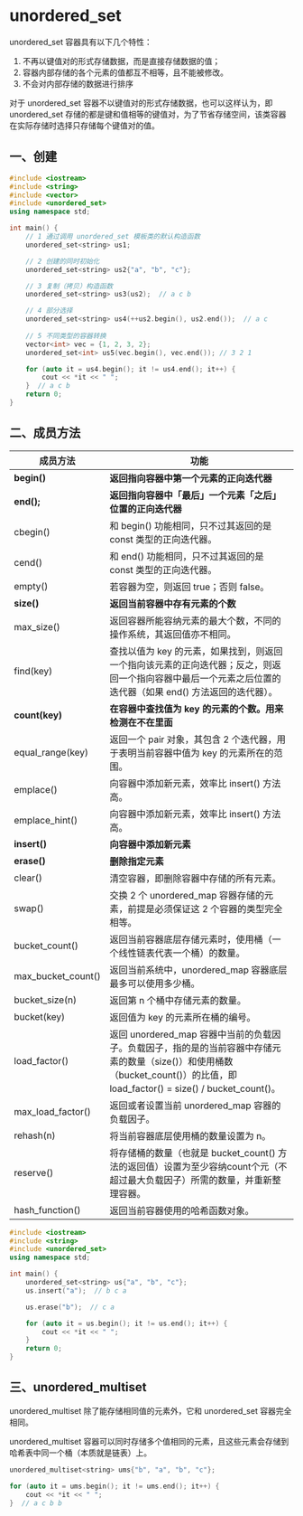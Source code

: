 # unordered_set

unordered_set 容器具有以下几个特性：

1. 不再以键值对的形式存储数据，而是直接存储数据的值；
2. 容器内部存储的各个元素的值都互不相等，且不能被修改。
3. 不会对内部存储的数据进行排序

对于 unordered_set 容器不以键值对的形式存储数据，也可以这样认为，即 unordered_set 存储的都是键和值相等的键值对，为了节省存储空间，该类容器在实际存储时选择只存储每个键值对的值。

## 一、创建

```c++
#include <iostream>
#include <string>
#include <vector>
#include <unordered_set>
using namespace std;

int main() {
    // 1 通过调用 unordered_set 模板类的默认构造函数
    unordered_set<string> us1;

    // 2 创建的同时初始化
    unordered_set<string> us2{"a", "b", "c"};

    // 3 复制（拷贝）构造函数
    unordered_set<string> us3(us2);  // a c b

    // 4 部分选择
    unordered_set<string> us4(++us2.begin(), us2.end());  // a c
  
    // 5 不同类型的容器转换
    vector<int> vec = {1, 2, 3, 2};
    unordered_set<int> us5(vec.begin(), vec.end()); // 3 2 1

    for (auto it = us4.begin(); it != us4.end(); it++) {
        cout << *it << " ";
    }  // a c b
    return 0;
}

```

## 二、成员方法

| 成员方法           | 功能                                                         |
| ------------------ | ------------------------------------------------------------ |
| **begin()**        | **返回指向容器中第一个元素的正向迭代器**                     |
| **end();**         | **返回指向容器中「最后」一个元素「之后」位置的正向迭代器**   |
| cbegin()           | 和 begin() 功能相同，只不过其返回的是 const 类型的正向迭代器。 |
| cend()             | 和 end() 功能相同，只不过其返回的是 const 类型的正向迭代器。 |
| empty()            | 若容器为空，则返回 true；否则 false。                        |
| **size()**         | **返回当前容器中存有元素的个数**                             |
| max_size()         | 返回容器所能容纳元素的最大个数，不同的操作系统，其返回值亦不相同。 |
| find(key)          | 查找以值为 key 的元素，如果找到，则返回一个指向该元素的正向迭代器；反之，则返回一个指向容器中最后一个元素之后位置的迭代器（如果 end() 方法返回的迭代器）。 |
| **count(key)**     | **在容器中查找值为 key 的元素的个数。用来检测在不在里面**    |
| equal_range(key)   | 返回一个 pair 对象，其包含 2 个迭代器，用于表明当前容器中值为 key 的元素所在的范围。 |
| emplace()          | 向容器中添加新元素，效率比 insert() 方法高。                 |
| emplace_hint()     | 向容器中添加新元素，效率比 insert() 方法高。                 |
| **insert()**       | **向容器中添加新元素**                                       |
| **erase()**        | **删除指定元素**                                             |
| clear()            | 清空容器，即删除容器中存储的所有元素。                       |
| swap()             | 交换 2 个 unordered_map 容器存储的元素，前提是必须保证这 2 个容器的类型完全相等。 |
| bucket_count()     | 返回当前容器底层存储元素时，使用桶（一个线性链表代表一个桶）的数量。 |
| max_bucket_count() | 返回当前系统中，unordered_map 容器底层最多可以使用多少桶。   |
| bucket_size(n)     | 返回第 n 个桶中存储元素的数量。                              |
| bucket(key)        | 返回值为 key 的元素所在桶的编号。                            |
| load_factor()      | 返回 unordered_map 容器中当前的负载因子。负载因子，指的是的当前容器中存储元素的数量（size()）和使用桶数（bucket_count()）的比值，即 load_factor() = size() / bucket_count()。 |
| max_load_factor()  | 返回或者设置当前 unordered_map 容器的负载因子。              |
| rehash(n)          | 将当前容器底层使用桶的数量设置为 n。                         |
| reserve()          | 将存储桶的数量（也就是 bucket_count() 方法的返回值）设置为至少容纳count个元（不超过最大负载因子）所需的数量，并重新整理容器。 |
| hash_function()    | 返回当前容器使用的哈希函数对象。                             |

```c++
#include <iostream>
#include <string>
#include <unordered_set>
using namespace std;

int main() {
    unordered_set<string> us{"a", "b", "c"};
    us.insert("a");  // b c a

    us.erase("b");  // c a

    for (auto it = us.begin(); it != us.end(); it++) {
        cout << *it << " ";
    }
    return 0;
}

```

## 三、unordered_multiset

unordered_multiset 除了能存储相同值的元素外，它和 unordered_set 容器完全相同。

unordered_multiset 容器可以同时存储多个值相同的元素，且这些元素会存储到哈希表中同一个桶（本质就是链表）上。

```c++
unordered_multiset<string> ums{"b", "a", "b", "c"};

for (auto it = ums.begin(); it != ums.end(); it++) {
    cout << *it << " ";
}  // a c b b
```

